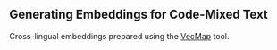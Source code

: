 ## Generating Embeddings for Code-Mixed Text

Cross-lingual embeddings prepared using the [VecMap](https://github.com/artetxem/vecmap) tool. 
